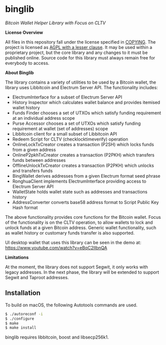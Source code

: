 # binglib

*Bitcoin Wallet Helper Library with Focus on CLTV*

**License Overview**

All files in this repository fall under the license specified in [COPYING](COPYING). The project is licensed as [AGPL with a lesser clause](https://wiki.unsystem.net/en/index.php/Libbitcoin/License). It may be used within a proprietary project, but the core library and any changes to it must be published online. Source code for this library must always remain free for everybody to access.

**About Binglib**

The library contains a variety of utilities to be used by a Bitcoin wallet,
the library uses Libbitcoin and Electrum Server API.
The functionality includes:
- ElectrumInterface for a subset of Electrum Server API
- History Inspector which calculates wallet balance and provides itemised wallet history
- Funds Finder chooses a set of UTXOs which satisfy funding requirement at an individual address scope
- Purse Accessor chooses a set of UTXOs which satisfy funding requirement at wallet (set of addresses) scope
- Libbitcoin client for a small subset of Libbitcoin API
- Redeem Script for CLTV (checklocktimeverify) operation
- OnlineLockTxCreator creates a transaction (P2SH) which locks funds from a given address
- OnlineP2pkhTxCreator creates a transaction (P2PKH) which transfers funds between addresses
- OfflineUnlockTxCreator creates a transaction (P2PKH) which unlocks and transfers funds
- BingWallet derives addresses from a given Electrum format seed phrase
- RonghuaClient implements ElectrumInterface providing access to Electrum Server API
- WalletState holds wallet state such as addresses and transactions history
- AddressConverter converts base58 address format to Script Public Key Hash format

The above functionality provides core functions for the Bitcoin wallet.
Focus of the functionality is on the CLTV operation, to allow wallets to
lock and unlock funds at a given Bitcoin address. Generic wallet functionality,
such as wallet history or customary funds transfer is also supported.

UI desktop wallet that uses this library can be seen in the demo at: https://www.youtube.com/watch?v=eBqC2IIbnQA

**Limitations**

At the moment, the library does not support Segwit, it only works with legacy addresses.
In the next phase, the library will be extended to support Segwit and Taproot addresses.

## Installation

To build on macOS, the following Autotools commands are used.
```sh
$ ./autoreconf -i
$ ./configure
$ make
$ make install
```
binglib requires libbitcoin, boost and libsecp256k1.



